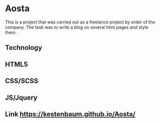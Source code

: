 # Aosta
This is a project that was carried out as a freelance project by order of the company. The task was to write a blog on several html pages and style them.

## Technology
## HTML5
## CSS/SCSS
## JS/Jquery

## Link https://kestenbaum.github.io/Aosta/
